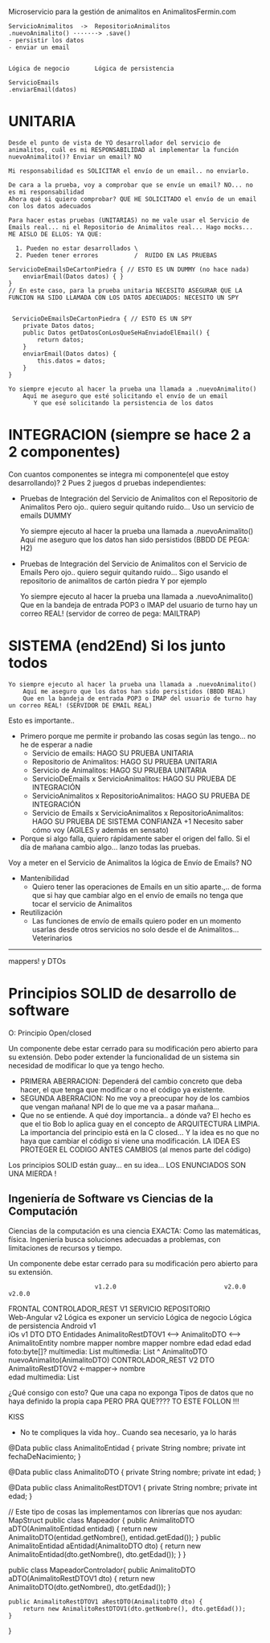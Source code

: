 

Microservicio para la gestión de animalitos en AnimalitosFermin.com

    ServicioAnimalitos  ->  RepositorioAnimalitos
    .nuevoAnimalito() ·······> .save()
    - persistir los datos
    - enviar un email


    Lógica de negocio       Lógica de persistencia

    ServicioEmails
    .enviarEmail(datos) 

# UNITARIA 

    Desde el punto de vista de YO desarrollador del servicio de animalitos, cuál es mi RESPONSABILIDAD al implementar la función nuevoAnimalito()? Enviar un email? NO

    Mi responsabilidad es SOLICITAR el envío de un email.. no enviarlo.

    De cara a la prueba, voy a comprobar que se envíe un email? NO... no es mi responsabilidad
    Ahora qué si quiero comprobar? QUE HE SOLICITADO el envío de un email con los datos adecuados

    Para hacer estas pruebas (UNITARIAS) no me vale usar el Servicio de Emails real... ni el Repositorio de Animalitos real... Hago mocks... ME AISLO DE ELLOS: YA QUE:

      1. Pueden no estar desarrollados \
      2. Pueden tener errores          /  RUIDO EN LAS PRUEBAS

    ServicioDeEmailsDeCartonPiedra { // ESTO ES UN DUMMY (no hace nada)
        enviarEmail(Datos datos) { }
    }
    // En este caso, para la prueba unitaria NECESITO ASEGURAR QUE LA FUNCION HA SIDO LLAMADA CON LOS DATOS ADECUADOS: NECESITO UN SPY


     ServicioDeEmailsDeCartonPiedra { // ESTO ES UN SPY
        private Datos datos;
        public Datos getDatosConLosQueSeHaEnviadoElEmail() { 
            return datos;
        }
        enviarEmail(Datos datos) { 
            this.datos = datos;
        }
    }

    Yo siempre ejecuto al hacer la prueba una llamada a .nuevoAnimalito()
        Aquí me aseguro que esté solicitando el envío de un email
           Y que esé solicitando la persistencia de los datos

# INTEGRACION (siempre se hace 2 a 2 componentes)

Con cuantos componentes se integra mi componente(el que estoy desarrollando)? 2
Pues 2 juegos d pruebas independientes:
- Pruebas de Integración del Servicio de Animalitos con el Repositorio de Animalitos
        Pero ojo.. quiero seguir quitando ruido... Uso un servicio de emails DUMMY

    Yo siempre ejecuto al hacer la prueba una llamada a .nuevoAnimalito()
        Aquí me aseguro que los datos han sido persistidos (BBDD DE PEGA: H2)

- Pruebas de Integración del Servicio de Animalitos con el Servicio de Emails
        Pero ojo.. quiero seguir quitando ruido... Sigo usando el repositorio de animalitos de cartón piedra 
        Y por ejemplo 

    Yo siempre ejecuto al hacer la prueba una llamada a .nuevoAnimalito()
        Que en la bandeja de entrada POP3 o IMAP del usuario de turno hay un correo REAL! (servidor de correo de pega: MAILTRAP)


# SISTEMA (end2End) Si los junto todos

    Yo siempre ejecuto al hacer la prueba una llamada a .nuevoAnimalito()
        Aquí me aseguro que los datos han sido persistidos (BBDD REAL)
        Que en la bandeja de entrada POP3 o IMAP del usuario de turno hay un correo REAL! (SERVIDOR DE EMAIL REAL)


Esto es importante.. 
- Primero porque me permite ir probando las cosas según las tengo... no he de esperar a nadie
    - Servicio de emails: HAGO SU PRUEBA UNITARIA
    - Repositorio de Animalitos: HAGO SU PRUEBA UNITARIA
    - Servicio de Animalitos: HAGO SU PRUEBA UNITARIA
    - ServicioDeEmails x ServicioAnimalitos: HAGO SU PRUEBA DE INTEGRACIÓN
    - ServicioAnimalitos x RepositorioAnimalitos: HAGO SU PRUEBA DE INTEGRACIÓN
    - Servicio de Emails x ServicioAnimalitos x RepositorioAnimalitos: HAGO SU PRUEBA DE SISTEMA
    CONFIANZA +1 
    Necesito saber cómo voy (AGILES y además en sensato)
- Porque si algo falla, quiero rápidamente saber el origen del fallo. Si el día de mañana cambio algo... lanzo todas las pruebas.


Voy a meter en el Servicio de Animalitos la lógica de Envío de Emails? NO
- Mantenibilidad
  - Quiero tener las operaciones de Emails en un sitio aparte.,.. de forma que  si hay que cambiar algo en el envío de emails no tenga que tocar el servicio de Animalitos
- Reutilización
  - Las funciones de envío de emails quiero poder en un momento usarlas desde otros servicios no solo desde el de Animalitos... Veterinarios

---

mappers! y DTOs

# Principios SOLID de desarrollo de software

O: Principio Open/closed

Un componente debe estar cerrado para su modificación pero abierto para su extensión.
Debo poder extender la funcionalidad de un sistema sin necesidad de modificar lo que ya tengo hecho.
- PRIMERA ABERRACION: Dependerá del cambio concreto que deba hacer, el que tenga que modificar o no el código ya existente.
- SEGUNDA ABERRACION: No me voy a preocupar hoy de los cambios que vengan mañana! NPI de lo que me va a pasar mañana...
- Que no se entiende. A qué doy importancia.. a dónde va?
  El hecho es que el tio Bob lo aplica guay en el concepto de ARQUITECTURA LIMPIA.
    La importancia del principio está en la C closed... Y la idea es no que no haya que cambiar el código si viene una modificación. LA IDEA ES PROTEGER EL CODIGO ANTES CAMBIOS (al menos parte del código) 

Los principios SOLID están guay... en su idea... LOS ENUNCIADOS SON UNA MIERDA !

## Ingeniería de Software vs Ciencias de la Computación

Ciencias de la computación es una ciencia EXACTA: Como las matemáticas, física.
Ingeniería busca soluciones adecuadas a problemas, con limitaciones de recursos y tiempo.

Un componente debe estar cerrado para su modificación pero abierto para su extensión.

                            v1.2.0                              v2.0.0                  v2.0.0
FRONTAL                     CONTROLADOR_REST V1                 SERVICIO                REPOSITORIO             
Web-Angular  v2             Lógica es exponer un servicio       Lógica de negocio       Lógica de persistencia
Android v1                                                                                                             
iOs v1
                            DTO                                 DTO                     Entidades
                            AnimalitoRestDTOV1        <-->      AnimalitoDTO    <-->    AnimalitoEntity
                                nombre               mapper        nombre       mapper    nombre
                                edad                               edad                   edad
                                foto:byte[]?                       multimedia: List<Multimedia>
                                                                                          multimedia: List<Multimedia>
                                                                        ^
                                                        AnimalitoDTO nuevoAnimalito(AnimalitoDTO) 
                            CONTROLADOR_REST V2
                            DTO
                            AnimalitoRestDTOV2      <-mapper->
                                nombre  
                                edad
                                multimedia: List<Multimedia>

¿Qué consigo con esto? Que una capa no exponga Tipos de datos que no haya definido la propia capa
PERO PRA QUE???? TO ESTE FOLLON !!!

KISS 
- No te compliques la vida hoy.. Cuando sea necesario, ya lo harás

@Data
public class AnimalitoEntidad {
    private String nombre;
    private int fechaDeNacimiento;
}

@Data
public class AnimalitoDTO {
    private String nombre;
    private int edad;
}

@Data
public class AnimalitoRestDTOV1 {
    private String nombre;
    private int edad;
}

// Este tipo de cosas las implementamos con librerías que nos ayudan: MapStruct
public class Mapeador {
    public AnimalitoDTO aDTO(AnimalitoEntidad entidad) {
        return new AnimalitoDTO(entidad.getNombre(), entidad.getEdad());
    }
    public AnimalitoEntidad aEntidad(AnimalitoDTO dto) {
        return new AnimalitoEntidad(dto.getNombre(), dto.getEdad());
    }
}

public class MapeadorControlador{
    public AnimalitoDTO aDTO(AnimalitoRestDTOV1 dto) {
        return new AnimalitoDTO(dto.getNombre(), dto.getEdad());
    }

    public AnimalitoRestDTOV1 aRestDTO(AnimalitoDTO dto) {
        return new AnimalitoRestDTOV1(dto.getNombre(), dto.getEdad());
    }
}
